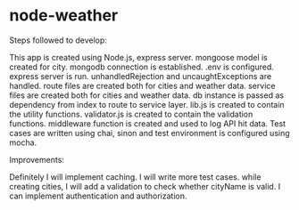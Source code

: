 # node-weather

Steps followed to develop:

This app is created using Node.js, express server.
mongoose model is created for city.
mongodb connection is established.
.env is configured.
express server is run.
unhandledRejection and uncaughtExceptions are handled.
route files are created both for cities and weather data.
service files are created both for cities and weather data.
db instance is passed as dependency from index to route to service layer.
lib.js is created to contain the utility functions.
validator.js is created to contain the validation functions.
middleware function is created and used to log API hit data.
Test cases are written using chai, sinon and test environment is configured using mocha.

Improvements:

Definitely I will implement caching.
I will write more test cases.
while creating cities, I will add a validation to check whether cityName is valid.
I can implement authentication and authorization.